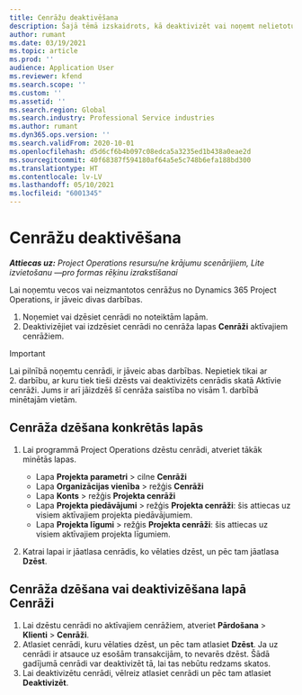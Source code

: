 ```yaml
---
title: Cenrāžu deaktivēšana
description: Šajā tēmā izskaidrots, kā deaktivizēt vai noņemt nelietotus vai vecus cenrāžus.
author: rumant
ms.date: 03/19/2021
ms.topic: article
ms.prod: ''
audience: Application User
ms.reviewer: kfend
ms.search.scope: ''
ms.custom: ''
ms.assetid: ''
ms.search.region: Global
ms.search.industry: Professional Service industries
ms.author: rumant
ms.dyn365.ops.version: ''
ms.search.validFrom: 2020-10-01
ms.openlocfilehash: d5d6cf6b4b097c08edca5a3235ed1b438a0eae2d
ms.sourcegitcommit: 40f68387f594180af64a5e5c748b6efa188bd300
ms.translationtype: HT
ms.contentlocale: lv-LV
ms.lasthandoff: 05/10/2021
ms.locfileid: "6001345"
---
```

# <a name="deactivate-price-lists"></a>Cenrāžu deaktivēšana 

_**Attiecas uz:** Project Operations resursu/ne krājumu scenārijiem, Lite izvietošanu —pro formas rēķinu izrakstīšanai_

Lai noņemtu vecos vai neizmantotos cenrāžus no Dynamics 365 Project Operations, ir jāveic divas darbības. 

1. Noņemiet vai dzēsiet cenrādi no noteiktām lapām.
2. Deaktivizējiet vai izdzēsiet cenrādi no cenrāža lapas **Cenrāži** aktīvajiem cenrāžiem.

>[!IMPORTANT]
> Lai pilnībā noņemtu cenrādi, ir jāveic abas darbības. Nepietiek tikai ar 2. darbību, ar kuru tiek tieši dzēsts vai deaktivizēts cenrādis skatā Aktīvie cenrāži. Jums ir arī jāizdzēš šī cenrāža saistība no visām 1. darbībā minētajām vietām.

## <a name="delete-the-price-list-from-specific-pages"></a>Cenrāža dzēšana konkrētās lapās
1. Lai programmā Project Operations dzēstu cenrādi, atveriet tākāk minētās lapas.  

      - Lapa **Projekta parametri** > cilne **Cenrāži**
      - Lapa **Organizācijas vienība** > režģis **Cenrāži**
      - Lapa **Konts** > režģis **Projekta cenrāži**
      - Lapa **Projekta piedāvājumi** > režģis **Projekta cenrāži**: šis attiecas uz visiem aktīvajiem projekta piedāvājumiem.
      - Lapa **Projekta līgumi** > režģis **Projekta cenrāži**: šis attiecas uz visiem aktīvajiem projekta līgumiem.

 2. Katrai lapai ir jāatlasa cenrādis, ko vēlaties dzēst, un pēc tam jāatlasa **Dzēst**. 
 
## <a name="delete-or-deactivate-the-price-list-from-the-price-lists-page"></a>Cenrāža dzēšana vai deaktivizēšana lapā Cenrāži
 
1. Lai dzēstu cenrādi no aktīvajiem cenrāžiem, atveriet **Pārdošana** > **Klienti** > **Cenrāži**. 
2. Atlasiet cenrādi, kuru vēlaties dzēst, un pēc tam atlasiet **Dzēst**. Ja uz cenrādi ir atsauce uz esošām transakcijām, to nevarēs dzēst. Šādā gadījumā cenrādi var deaktivizēt tā, lai tas nebūtu redzams skatos. 
3. Lai deaktivizētu cenrādi, vēlreiz atlasiet cenrādi un pēc tam atlasiet **Deaktivizēt**.   
